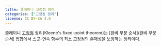 ```yaml
---
title: 클레이니 고정점 정리
categories: ["고정점 정리"]
license: CC BY-SA 4.0
---
```


클레이니 [고정점](고정점) 정리(Kleene's fixed-point theorem)는 [완비 부분 순서](완비 부분 순서) 집합에서 스콧-연속 함수의 최소 고정점의 존재성을 보장하는 정리이다.
